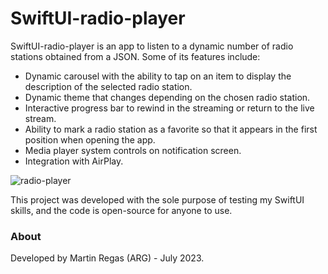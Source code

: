 # SwiftUI-radio-player

SwiftUI-radio-player is an app to listen to a dynamic number of radio stations obtained from a JSON. Some of its features include:

- Dynamic carousel with the ability to tap on an item to display the description of the selected radio station.
- Dynamic theme that changes depending on the chosen radio station.
- Interactive progress bar to rewind in the streaming or return to the live stream.
- Ability to mark a radio station as a favorite so that it appears in the first position when opening the app.
- Media player system controls on notification screen.
- Integration with AirPlay.

![radio-player](https://github.com/martinregas/SwiftUI-radio-player/assets/4209811/77c3948e-c498-4447-afc0-bfe8393ab9d8)

This project was developed with the sole purpose of testing my SwiftUI skills, and the code is open-source for anyone to use.

### About
Developed by Martin Regas (ARG) - July 2023.
